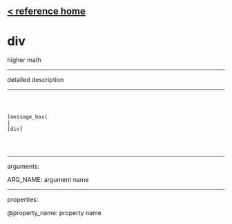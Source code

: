 [< reference home](ceammc_lib.html)
---

# div


higher math

---

detailed description
<br>


---


```



[message_box(                                 
|
[div]


            
```

---
arguments:

ARG_NAME: argument name<br>

---
properties:

@property_name: property name<br>

